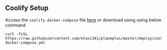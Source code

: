 ## Coolify Setup

Access the `coolify-docker-compose` file [here](https://raw.githubusercontent.com/etaxi341/planeplus/master/deploy/coolify/coolify-docker-compose.yml) or download using using below command

```
curl -fsSL https://raw.githubusercontent.com/etaxi341/planeplus/master/deploy/coolify/coolify-docker-compose.yml

```
